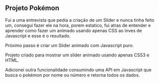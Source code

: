 ## Projeto Pokémon

Fui a uma entrevista que pedia a criação de um Slider e nunca tinha feito um, consegui fazer ele na hora, porem estatico, fui atras de entender e aprender como fazer um animado usando apenas CSS ao inves de Javascript e esse é o resultado.

Próximo passo é criar um Slider animado com Javascript puro.

Projeto criado para mostrar um slider animado usando apenas CSS3 e HTML.

Adicionei outra funcionalidade consumindo uma API em Javascript que busca o pokémon por nome ou número e retorna todos os dados.
